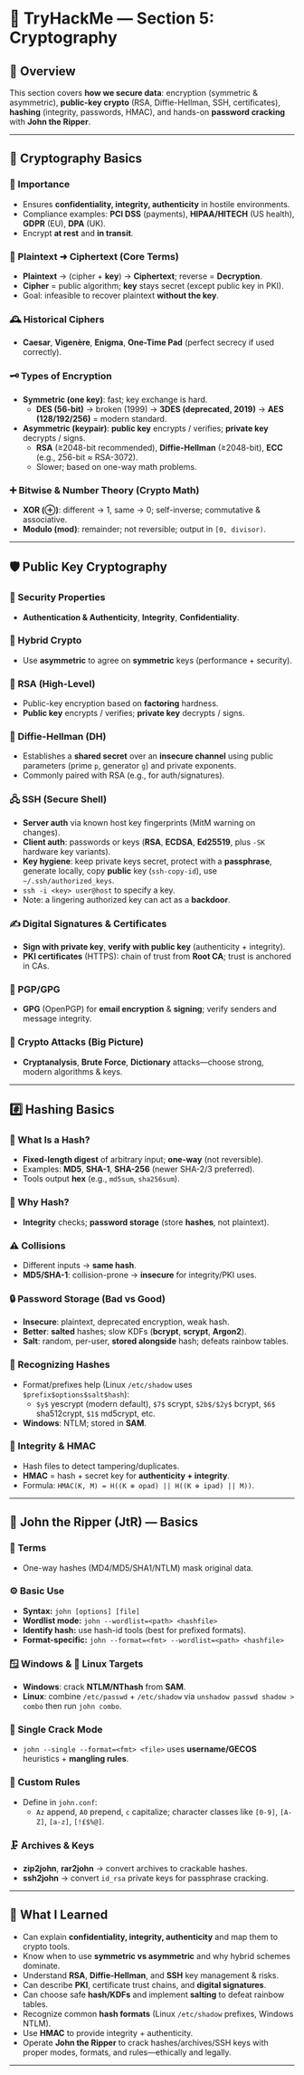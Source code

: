 # 🔐 TryHackMe — Section 5: Cryptography

## 🔎 Overview
This section covers **how we secure data**: encryption (symmetric & asymmetric), **public-key crypto** (RSA, Diffie-Hellman, SSH, certificates), **hashing** (integrity, passwords, HMAC), and hands-on **password cracking** with **John the Ripper**.

---

## 🧱 Cryptography Basics

### 🌟 Importance
- Ensures **confidentiality, integrity, authenticity** in hostile environments.
- Compliance examples: **PCI DSS** (payments), **HIPAA/HITECH** (US health), **GDPR** (EU), **DPA** (UK).
- Encrypt **at rest** and **in transit**.

### 🔁 Plaintext ➜ Ciphertext (Core Terms)
- **Plaintext** → (cipher + **key**) → **Ciphertext**; reverse = **Decryption**.
- **Cipher** = public algorithm; **key** stays secret (except public key in PKI).
- Goal: infeasible to recover plaintext **without the key**.

### 🕰️ Historical Ciphers
- **Caesar**, **Vigenère**, **Enigma**, **One-Time Pad** (perfect secrecy if used correctly).

### 🗝️ Types of Encryption
- **Symmetric (one key)**: fast; key exchange is hard.
  - **DES (56-bit)** → broken (1999) → **3DES (deprecated, 2019)** → **AES (128/192/256)** = modern standard.
- **Asymmetric (keypair)**: **public key** encrypts / verifies; **private key** decrypts / signs.
  - **RSA** (≥2048-bit recommended), **Diffie-Hellman** (≥2048-bit), **ECC** (e.g., 256-bit ≈ RSA-3072).
  - Slower; based on one-way math problems.

### ➕ Bitwise & Number Theory (Crypto Math)
- **XOR (⊕)**: different → 1, same → 0; self-inverse; commutative & associative.
- **Modulo (mod)**: remainder; not reversible; output in `[0, divisor)`.

---

## 🛡️ Public Key Cryptography

### 🎯 Security Properties
- **Authentication & Authenticity**, **Integrity**, **Confidentiality**.

### 🔗 Hybrid Crypto
- Use **asymmetric** to agree on **symmetric** keys (performance + security).

### 🧮 RSA (High-Level)
- Public-key encryption based on **factoring** hardness.  
- **Public key** encrypts / verifies; **private key** decrypts / signs.

### 🤝 Diffie-Hellman (DH)
- Establishes a **shared secret** over an **insecure channel** using public parameters (prime `p`, generator `g`) and private exponents.  
- Commonly paired with RSA (e.g., for auth/signatures).

### 🖧 SSH (Secure Shell)
- **Server auth** via known host key fingerprints (MitM warning on changes).
- **Client auth**: passwords or keys (**RSA**, **ECDSA**, **Ed25519**, plus `-SK` hardware key variants).
- **Key hygiene**: keep private keys secret, protect with a **passphrase**, generate locally, copy **public** key (`ssh-copy-id`), use `~/.ssh/authorized_keys`.
- `ssh -i <key> user@host` to specify a key.
- Note: a lingering authorized key can act as a **backdoor**.

### ✍️ Digital Signatures & Certificates
- **Sign with private key**, **verify with public key** (authenticity + integrity).
- **PKI certificates** (HTTPS): chain of trust from **Root CA**; trust is anchored in CAs.

### 📧 PGP/GPG
- **GPG** (OpenPGP) for **email encryption** & **signing**; verify senders and message integrity.

### 🧪 Crypto Attacks (Big Picture)
- **Cryptanalysis**, **Brute Force**, **Dictionary** attacks—choose strong, modern algorithms & keys.

---

## #️⃣ Hashing Basics

### 🧰 What Is a Hash?
- **Fixed-length digest** of arbitrary input; **one-way** (not reversible).  
- Examples: **MD5**, **SHA-1**, **SHA-256** (newer SHA-2/3 preferred).  
- Tools output **hex** (e.g., `md5sum`, `sha256sum`).

### 🎯 Why Hash?
- **Integrity** checks; **password storage** (store **hashes**, not plaintext).

### ⚠️ Collisions
- Different inputs → **same hash**.  
- **MD5/SHA-1**: collision-prone → **insecure** for integrity/PKI uses.

### 🔒 Password Storage (Bad vs Good)
- **Insecure**: plaintext, deprecated encryption, weak hash.  
- **Better**: **salted** hashes; slow KDFs (**bcrypt**, **scrypt**, **Argon2**).  
- **Salt**: random, per-user, **stored alongside** hash; defeats rainbow tables.

### 🧩 Recognizing Hashes
- Format/prefixes help (Linux `/etc/shadow` uses `$prefix$options$salt$hash`):  
  - `$y$` yescrypt (modern default), `$7$` scrypt, `$2b$/$2y$` bcrypt, `$6$` sha512crypt, `$1$` md5crypt, etc.  
- **Windows**: NTLM; stored in **SAM**.

### 🧾 Integrity & HMAC
- Hash files to detect tampering/duplicates.  
- **HMAC** = hash + secret key for **authenticity + integrity**.  
- Formula: `HMAC(K, M) = H((K ⊕ opad) || H((K ⊕ ipad) || M))`.

---

## 🧨 John the Ripper (JtR) — Basics

### 📖 Terms
- One-way hashes (MD4/MD5/SHA1/NTLM) mask original data.

### ⚙️ Basic Use
- **Syntax:** `john [options] [file]`  
- **Wordlist mode:** `john --wordlist=<path> <hashfile>`  
- **Identify hash:** use hash-id tools (best for prefixed formats).  
- **Format-specific:** `john --format=<fmt> --wordlist=<path> <hashfile>`

### 🪟 Windows & 🐧 Linux Targets
- **Windows**: crack **NTLM/NThash** from **SAM**.  
- **Linux**: combine `/etc/passwd` + `/etc/shadow` via `unshadow passwd shadow > combo` then run `john combo`.

### 🧠 Single Crack Mode
- `john --single --format=<fmt> <file>` uses **username/GECOS** heuristics + **mangling rules**.

### 🧪 Custom Rules
- Define in `john.conf`:  
  - `Az` append, `A0` prepend, `c` capitalize; character classes like `[0-9]`, `[A-Z]`, `[a-z]`, `[!£$%@]`.

### 🗜️ Archives & Keys
- **zip2john**, **rar2john** → convert archives to crackable hashes.  
- **ssh2john** → convert `id_rsa` private keys for passphrase cracking.

---

## 🧠 What I Learned
- Can explain **confidentiality, integrity, authenticity** and map them to crypto tools.  
- Know when to use **symmetric vs asymmetric** and why hybrid schemes dominate.  
- Understand **RSA**, **Diffie-Hellman**, and **SSH** key management & risks.  
- Can describe **PKI**, certificate trust chains, and **digital signatures**.  
- Can choose safe **hash/KDFs** and implement **salting** to defeat rainbow tables.  
- Recognize common **hash formats** (Linux `/etc/shadow` prefixes, Windows NTLM).  
- Use **HMAC** to provide integrity + authenticity.  
- Operate **John the Ripper** to crack hashes/archives/SSH keys with proper modes, formats, and rules—ethically and legally.

---

